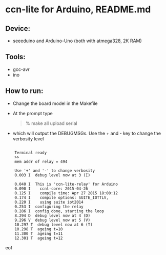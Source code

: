 # ccn-lite for Arduino, README.md

## Device:
  * seeeduino and Arduino-Uno (both with atmega328, 2K RAM)

## Tools:

  * gcc-avr
  * ino

## How to run:

  * Change the board model in the Makefile

  * At the prompt type

    > % make all upload serial

  * which will output the DEBUGMSGs. Use the + and - key to change the verbosity level

<pre><code>
    Terminal ready
    >>
    mem addr of relay = 494

    Use '+' and '-' to change verbosity
    0.003 I  debug level now at 3 (I)

    0.040 I  This is 'ccn-lite-relay' for Arduino
    0.090 I    ccnl-core: 2015-04-26
    0.125 I    compile time: Apr 27 2015 18:00:12
    0.174 I    compile options: SUITE_IOTTLV, 
    0.220 I    using suite iot2014
    0.253 I  configuring the relay
    0.286 I  config done, starting the loop
    8.294 D  debug level now at 4 (D)
    9.296 V  debug level now at 5 (V)
    10.297 T  debug level now at 6 (T)
    10.298 T  ageing t=10
    11.300 T  ageing t=11
    12.301 T  ageing t=12
</code></pre>

eof
